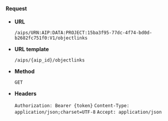 #### Request

* **URL**

  `/aips/URN:AIP:DATA:PROJECT:15ba3f95-77dc-4f74-bd0d-b2682fc751f0:V1/objectlinks`

* **URL template**

  `/aips/{aip_id}/objectlinks`

* **Method**

  `GET`

* **Headers**

  `Authorization: Bearer {token}`
  `Content-Type: application/json;charset=UTF-8`
  `Accept: application/json`
